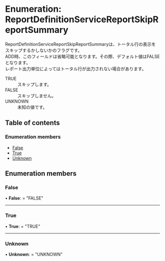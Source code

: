 # Enumeration: ReportDefinitionServiceReportSkipReportSummary


<div lang=\"ja\">ReportDefinitionServiceReportSkipReportSummaryは、トータル行の表示をスキップするかしないかのフラグです。<br> ADD時、このフィールドは省略可能となります。その際、デフォルト値はFALSEとなります。<br> レポート出力単位によってはトータル行が出力されない場合があります。</div>  <dl class=term>   <dt class=\"term__item\">TRUE</dt>   <dd class=\"term__desc\"><span lang=\"ja\">スキップします。</span></dd>   <dt class=\"term__item\">FALSE</dt>   <dd class=\"term__desc\"><span lang=\"ja\">スキップしません。</span></dd>   <dt class=\"term__item\">UNKNOWN</dt>   <dd class=\"term__desc\"><span lang=\"ja\">未知の値です。</span></dd> </dl>

## Table of contents

### Enumeration members

- [False](reportdefinitionservicereportskipreportsummary.md#false)
- [True](reportdefinitionservicereportskipreportsummary.md#true)
- [Unknown](reportdefinitionservicereportskipreportsummary.md#unknown)

## Enumeration members

### False

• **False**: = "FALSE"

___

### True

• **True**: = "TRUE"

___

### Unknown

• **Unknown**: = "UNKNOWN"

